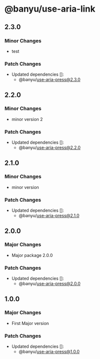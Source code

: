# @banyu/use-aria-link

## 2.3.0

### Minor Changes

- test

### Patch Changes

- Updated dependencies []:
  - @banyu/use-aria-press@2.3.0

## 2.2.0

### Minor Changes

- minor version 2

### Patch Changes

- Updated dependencies []:
  - @banyu/use-aria-press@2.2.0

## 2.1.0

### Minor Changes

- minor version

### Patch Changes

- Updated dependencies []:
  - @banyu/use-aria-press@2.1.0

## 2.0.0

### Major Changes

- Major package 2.0.0

### Patch Changes

- Updated dependencies []:
  - @banyu/use-aria-press@2.0.0

## 1.0.0

### Major Changes

- First Major version

### Patch Changes

- Updated dependencies []:
  - @banyu/use-aria-press@1.0.0
